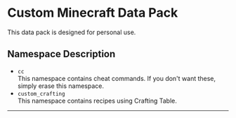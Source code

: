 # Custom Minecraft Data Pack

This data pack is designed for personal use.

## Namespace Description

- `cc`  
  This namespace contains cheat commands. If you don't want these, simply erase this namespace.
- `custom_crafting`  
  This namespace contains recipes using Crafting Table.

---
